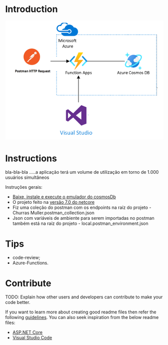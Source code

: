 # Introduction 
![Fluxograma](MicrosoftTeams-image.png)

# Instructions
bla-bla-bla .....a aplicação terá um volume de utilização em torno de 1.000 usuários simultâneos

Instruções gerais:
* [Baixe, instale e execute o emulador do cosmosDb](https://na01.safelinks.protection.outlook.com/?url=https%3A%2F%2Flearn.microsoft.com%2Fpt-br%2Fazure%2Fcosmos-db%2Flocal-emulator%3Ftabs%3Dssl-netstd21&data=05%7C01%7C%7C4d8234d88a034cc69ebd08dbf66b97cf%7C84df9e7fe9f640afb435aaaaaaaaaaaa%7C1%7C0%7C638374714189918435%7CUnknown%7CTWFpbGZsb3d8eyJWIjoiMC4wLjAwMDAiLCJQIjoiV2luMzIiLCJBTiI6Ik1haWwiLCJXVCI6Mn0%3D%7C3000%7C%7C%7C&sdata=iYASCNvCdHMMr%2FCWdFjA%2Biq6Ooge6u%2BEjJ9BPa%2FAdKc%3D&reserved=0)
* O projeto feito na [versão 7.0 do netcore](https://na01.safelinks.protection.outlook.com/?url=https%3A%2F%2Fdotnet.microsoft.com%2Fen-us%2Fdownload%2Fdotnet%2F7.0&data=05%7C01%7C%7C4d8234d88a034cc69ebd08dbf66b97cf%7C84df9e7fe9f640afb435aaaaaaaaaaaa%7C1%7C0%7C638374714189918435%7CUnknown%7CTWFpbGZsb3d8eyJWIjoiMC4wLjAwMDAiLCJQIjoiV2luMzIiLCJBTiI6Ik1haWwiLCJXVCI6Mn0%3D%7C3000%7C%7C%7C&sdata=oNg1ck4UHly2KPZuH5L4B9GaI6%2BNAd3IYApgSv013LQ%3D&reserved=0)
* Fiz uma coleção do postman com os endpoints na raíz do projeto - Churras Muller.postman_collection.json
* Json com variáveis de ambiente para serem importadas no postman também está na raíz do projeto - local.postman_environment.json

# Tips
* code-review;
* Azure-Functions. 

# Contribute
TODO: Explain how other users and developers can contribute to make your code better. 

If you want to learn more about creating good readme files then refer the following [guidelines](https://docs.microsoft.com/en-us/azure/devops/repos/git/create-a-readme?view=azure-devops). You can also seek inspiration from the below readme files:
- [ASP.NET Core](https://github.com/aspnet/Home)
- [Visual Studio Code](https://github.com/Microsoft/vscode)
